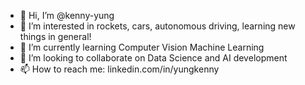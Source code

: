 - 👋 Hi, I’m @kenny-yung
- 👀 I’m interested in rockets, cars, autonomous driving, learning new things in general!
- 🌱 I’m currently learning Computer Vision Machine Learning
- 💞️ I’m looking to collaborate on Data Science and AI development
- 📫 How to reach me: linkedin.com/in/yungkenny

<!---
kenny-yung/kenny-yung is a ✨ special ✨ repository because its `README.md` (this file) appears on your GitHub profile.
You can click the Preview link to take a look at your changes.
--->
